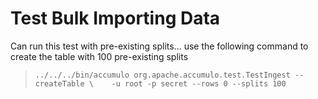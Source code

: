 Test Bulk Importing Data
========================

Can run this test with pre-existing splits... use the following command to create the table with
100 pre-existing splits 

> `../../../bin/accumulo org.apache.accumulo.test.TestIngest --createTable \   
-u root -p secret --rows 0 --splits 100`

